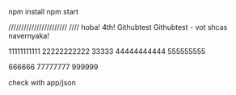 npm install
npm start

///////////////////////
//// hoba!
4th!
Githubtest
Githubtest - vot shcas navernyaka!

11111111111
22222222222
33333
44444444444
555555555

666666
77777777
999999

check with app/json
